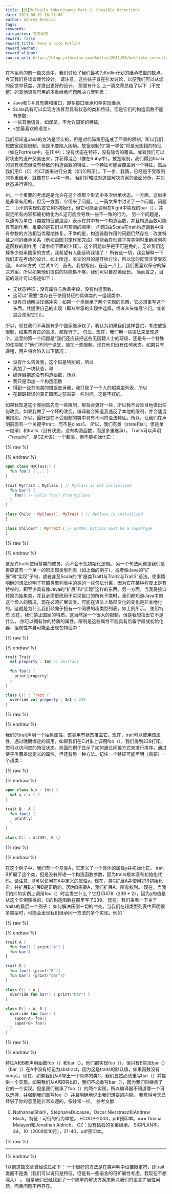 ```yaml
---
title: [译]Multiple Inheritance Part 2: Possible directions
date: 2011-08-31 16:21:00
author: Andrey Breslav
tags:
keywords:
categories: 官方动态
reward: false
reward_title: Have a nice Kotlin!
reward_wechat:
reward_alipay:
source_url: https://blog.jetbrains.com/kotlin/2011/08/multiple-inheritance-part-2-possible-directions/
---
```


在本系列的前一篇文章中，我们讨论了我们最初为Kotlin计划的继承模型的缺点。今天我们将谈谈替代设计。
请注意，这些帖子旨在引发讨论，以便我们可以从您的反馈中获益，并提出更好的设计。
那里有什么
上一篇文章总结了以下（不完整）的其他语言可用的多重继承问题解决方案列表：

* Java和C＃具有类和接口，即多接口继承和单实现继承;
* Scala具有可以实现方法甚至具有状态的类和特征，但是它们的构造函数不能有参数;
* 一些其他语言，如堡垒，不允许国家的特征;
* <您最喜欢的语言>

我们都知道Java的方法是坚实的，但是对代码重用造成了严重的限制，所以我们想放宽这些限制，但是不要陷入困境。放宽限制的“第一学位”将是无国籍的特征（如在Fortress中，在[1]中）：没有状态在特征，没有隐含的覆盖。或者我们可以将状态的遗产交易出来，并获得混合（像在Ruby中）。放宽限制，我们得到Scala的具有状态但没有参数的构造函数的特征，一个特征可能会覆盖另一个特征。然后我们用C（C）的CZ类来进行分类（如[2]所示）。下一步，我猜，已经是不受限制的多重继承，就像在C ++中一样。
我们将略过对这些解决方案的全面分析，并对状态进行评论。

州。一个重要的考虑是是允许在这个或那个形式中多次继承状态。一方面，这似乎是非常有用的，但另一方面，它带来了问题。上一篇文章中讨论了一个问题，问题二：
Left的实现假定它用3初始化，但它可能会调用在Right中实现的bar（），并假定所有内容都被初始化为4.这可能会导致一些不一致的行为。
另一个问题是，以遗传为单位（类或特征或混合）表示在其中有一个构造函数，并且构造函数可能具有副作用，重要的是它们以可预测的顺序。
问题2由Scala在trait构造函数中没有参数的方法相当优雅地修复。不幸的是，构造器副作用的问题仍然存在：改变特征之间的继承关系（例如由图书馆作家完成）可能会在创建子类实例时重新排列构造函数的副作用（请参阅下面的注释）。这个问题似乎是不可避免的，无论我们选择多少继承国家的方式，我希望有人能证明我错了！
所有这一切，我会解释一下我们正在考虑的设计。如上所述，本文的目的是开始讨论，所以您的反馈非常受欢迎。
Kotlin方式（尝试＃2）
首先，我想指出，在这一点上，我们更喜欢保守的解决方案，所以如果他们提供的功能集不够，我们可以自然地延长。
简而言之，目前的设计可以描述如下：

* 无状态特征：没有属性与后备字段，没有构造函数，
* 这可以“需要”类存在于使用特征的具体类的一组超类中，
* 没有自动解决压缩冲突：如果一个类继承了两个实现的东西，它必须重写这个东西，并提供自己的实现（即从继承的实现中选择，或者从头编写它们，或者混合使用它们）。

所以，现在我们不再拥有多个国家继承权了。我认为如果我们这样尝试，考虑放宽限制，如果有真正的需求，那就行了。
句法。现在，我们用一些语法来呈现这个。这里的第一个问题是“我们还应该把这些无国籍人士的班级，还是有一个特殊的任期呢？”他们不同于课堂，施加一些限制，现在他们没有任何状态。如果只有课程，用户将会陷入以下情况：

* 没有什么告诉我，这个班是特别的，所以
* 我加了一块状态，和
* 编译器抱怨没有构造函数，所以
* 我只是添加一个构造函数
* 得到一些其他类的错误告诉我，我打破了一个人的超类型列表，所以
* 在跟踪错误的真正原因之前需要一些时间，这是不好的。

如果我知道这个类别首先有一些限制，那将会更好一些，所以我不会盲目地做出任何改变，如果我做了一个坏的改变，编译器会知道我违反了本地的限制，并会适当地抱怨。所以，最好是在不受限制的类中具有不同的语法特征。所以，让我们在声明前面有一个关键字trait，而不是class1。
所以，我们有类（state和all，但是单一继承）和traits（没有状态，没有构造函数，而是多重继承）。 Traits可以声明（“require”，是CZ术语）一个超类，但不能初始化它：

{% raw %}
<p></p>
{% endraw %}

```kotlin
open class MyClass() {
  fun foo() { ... }
}
 
trait MyTrait : MyClass { // MyClass is not initialized
  fun bar() {
    foo() // calls foo() from MyClass
  }
}
 
class Child : MyClass(), MyTrait { // MyClass is initialized
}
 
class ChildErr : MyTrait { // ERROR: MyClass must be a supertype
}
```

{% raw %}
<p></p>
{% endraw %}

这允许traits使用基类的成员，而不会干扰初始化逻辑。
另一个句法问题是我们是否应该有一个单一的同质超类型列表（如上面的例子），或者像Java的“扩展”和“实现”子句，或者甚至Scala的“扩展类Trait1与Trait2与Trait3”语法。使事情明确的想法说明了在超类型列表中的类的一些句法分离，因为它在某种程度上是有特权的，即至少具有像Java的“扩展”和“实现”这样的东西。另一方面，当我将接口转换为抽象类，并且必须更改用于实现接口的所有子类时，我们都知道Java中的这个烦人的情况，现在必须扩展该类。可能在语法上局部变化的变化是非本地化的。这就是为什么我们倾向于拥有一个同质的超类型列表，如上例所示。
使用特质
现在，我们禁止国家的特质。这当然是一个很大的限制，但是我想指出它不是什么。
你可以拥有你的特质的属性。限制是这些属性不能具有后备字段或初始化器，但属性本身可能会出现在特征中：

{% raw %}
<p></p>
{% endraw %}

```kotlin
trait Trait {
  val property : Int // abstract
 
  fun foo() {
    print(property)
  }
}
 
class C() : Trait {
  override val property : Int = 239
}
```

{% raw %}
<p></p>
{% endraw %}

我们的trait声明一个抽象属性，该类用有状态覆盖它。现在，trait可以使用该属性，通过晚期绑定的调用，如果我们在C对象上调用foo（），我们得到239打印。
您可以访问您的特征状态。前面的例子显示了如何通过间接方式来进行排序，通过使子类覆盖您定义的属性，但还有另一种方法。记住一个特征可能声明（需要）一个超类：

{% raw %}
<p></p>
{% endraw %}

```kotlin
open class A(x : Int) {
  val y = x * 2
}
 
trait B : A {
  fun foo() {
    print(y)
  }
}
 
class C() : A(239), B {}
```

{% raw %}
<p></p>
{% endraw %}

在这个例子中，我们有一个基类A，它定义了一个具体的属性y并初始化它。 trait B扩展了这个类，但是没有传递一个构造函数参数，因为traits根本没有初始化代码。请注意，B可以访问在A中定义的属性y。现在，类C扩展A并使用239初始化它，并扩展B.扩展B是正确的，因为B需要A，我们扩展A，所有权利。
现在，当我们在C的实例上调用foo（）时会发生什么？它打印478（239 * 2），因为y的值是从这个实例获得的，C的构造函数在那里写了239。
现在，我们来看一下关于traits的最后一个例子：
如何解决压倒一切的冲突。当我们在超类型列表中声明很多类型时，可能会出现我们继承同一方法的多个实现。例如：

{% raw %}
<p></p>
{% endraw %}

```kotlin
trait A {
  fun foo() { print("A") }
  fun bar()
}
 
trait B {
  fun foo() {print("B")}
  fun bar() {print("bar")}
}
 
class C() : A {
  override fun bar() { print("bar") }
}
 
class D() : A, B {
  override fun foo() {
    super<A>.foo()
    super<B>.foo()
  }
}
```

{% raw %}
<p></p>
{% endraw %}

特征A和B都声明函数foo（）和bar（）。他们都实现foo（），但只有B实现bar（）（bar（）在A中没有标记为abstract，因为这是traits的默认值，如果函数没有body）。现在，如果我们从A导出一个具体的类C，我们显然必须重写bar（）并提供一个实现。如果我们从A和B导出D，我们不必重写bar（），因为我们只继承了它的一个实现。但是我们继承了foo（）的两个实现，所以编译器不知道哪一个可以选择，并强制我们重写foo（）并且明确地说出我们想要的内容。
我觉得今天已经够了你的意见是非常欢迎的，像往常一样。
参考文献

0. NathanaelShärli，StéphaneDucasse，Oscar Nierstrasz和Andrew Black。特征：可行的行为单位。 ECOOP-2003，pdf预印本。=== Donna Malayeri和Jonathan Aldrich。 CZ：没有钻石的多重继承。 SIGPLAN不。 44，10（2009年10月），21-40，pdf预印本。


{% raw %}
<hr/>
{% endraw %}

1以前这篇文章曾经说过如下：
一个很好的方法是在类声明中设置限定符，即trait类而不是类（我们可以说只是特征，但是有一些语言的可扩展性考虑，我现在不想深入） 。
但是我们已经找到了一个简单的解决方案来解决我们的语言扩展性问题，而且问题不再存在。
